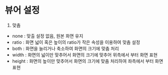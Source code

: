 # 뷰어 설정

1. 맞춤
- none : 맞출 설정 없음, 원본 화면 유지
- ratio : 화면 넓이 혹은 높이의 ratio가 작은 속성을 이용하여 맞춤 설정
- both : 화면을 늘리거나 축소하여 화면의 크기에 맞춤 처리
- width : 화면의 넓이만 맞추어서 화면의 크기에 맞추어 위측에서 부터 화면 표현
- height : 화면의 높이만 맞추어서 화면의 크기에 맞춤 처리하여 좌측에서 부터 화면 표현